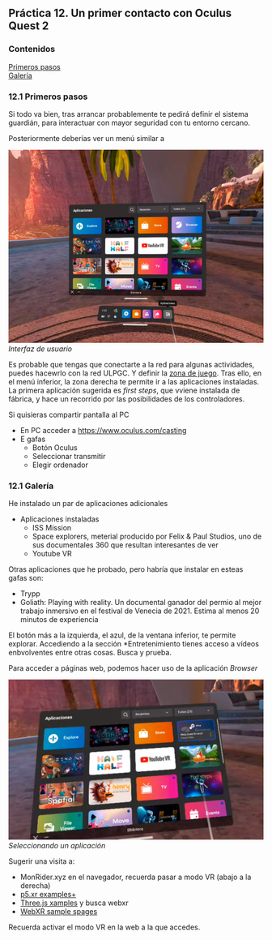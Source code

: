 ## Práctica 12. Un primer contacto con Oculus Quest 2

### Contenidos

[Primeros pasos](#121-primeros-pasos)  
[Galería](#122-galería)  



### 12.1 Primeros pasos

Si todo va bien, tras arrancar probablemente te pedirá definir el sistema guardián, para interactuar con mayor seguridad con tu entorno cercano.

Posteriormente deberías ver un menú similar a

![IU](images/IU.png)  
 *Interfaz de usuario*

Es probable que tengas que conectarte a la red para algunas actividades, puedes hacewrlo con la red ULPGC. Y definir la [zona de juego](https://youtu.be/zh5ldprM5Mg). Tras ello, en el menú inferior, la zona derecha te permite ir a las aplicaciones instaladas. La primera aplicación sugerida es *first steps*, que vviene instalada de fábrica, y hace un recorrido por las posibilidades de los controladores.

Si quisieras compartir pantalla al PC
- En PC acceder a https://www.oculus.com/casting
- E gafas
  - Botón Oculus
  - Seleccionar transmitir
  - Elegir ordenador

### 12.1 Galería

He instalado un par de aplicaciones adicionales

- Aplicaciones instaladas
  - ISS Mission
  - Space explorers, meterial producido por Felix & Paul Studios, uno de sus documentales 360 que resultan interesantes de ver
  - Youtube VR


Otras aplicaciones que he probado, pero habría que instalar en esteas gafas son:

- Trypp
- Goliath: Playing with reality. Un documental ganador del permio al mejor trabajo inmersivo en el festival de Venecia de 2021. Estima al menos 20 minutos de experiencia


El botón más a la izquierda, el azul, de la ventana inferior, te permite explorar. Accediendo a la sección *Entretenimiento tienes acceso a vídeos enbvolventes entre otras cosas. Busca y prueba.


Para acceder a páginas web, podemos hacer uso de la aplicación *Browser*

![Browser](images/browser.png)  
 *Seleccionando un aplicación*

Sugerir una visita a:
  - MonRider.xyz en el navegador, recuerda pasar a modo VR (abajo a la derecha)
  - [p5.xr examples+](https://p5xr.org/#/quick-start/examples)
  - [Three.js xamples](https://threejs.org/examples/?q=webxr) y busca webxr
  - [WebXR sample spages](https://immersive-web.github.io/webxr-samples/)

Recuerda activar el modo VR en la web a la que accedes.


<!---
---------------------

https://www.storyfutures.com

Video 360 en processing

https://discourse.processing.org/t/viewing-360-degree-videos/25085

hansdfree360 y vídeo
https://glitch.com/embed/#!/embed/handsfree-youtube-360?path=README.md%3A1%3A0&previewSize=100
En glitch
https://glitch.com/embed/#!/embed/handsfree-youtube-360?path=README.md%3A1%3A0&previewSize=100
Otros proyectos
https://glitch.com/@ozramos

https://github.com/tracerstar/processing-360-video

360 and oculus
https://www.reddit.com/r/OculusQuest/comments/f7rara/view_gopro_max_360_files_on_the_quest/

Resoluciones Oculus
https://creator.oculus.com/blog/encoding-high-resolution-360-and-180-video-for-oculus-go/



Gopro max hevc codec missing
https://www.youtube.com/watch?v=FeYlyzy1r7c
Me dice dodec failed tras inatalar

Handbrake para convertir
https://handbrake.fr/rotation.php?file=HandBrake-1.5.1-x86_64-Win_GUI.exe
Uso un preset para las resoluciones tgomado de
https://www.viar360.com/how-to-compress-video-files-360-vr-with-handbrake/
Preset for Handbrake al visualizar con VLKC sigo sin poder moverme 360...

--->
